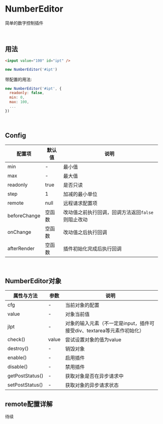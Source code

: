 # NumberEditor
简单的数字控制插件

<br />

## 用法

```html
<input value="100" id="ipt" />
```

```javascript
new NumberEditor('#ipt')
```

带配置的用法:

```javascript
new NumberEditor('#ipt', {
  readonly: false,
  min: 0,
  max: 100,
  ...
})
```

<br />

## Config 

配置项 | 默认值 | 说明
---- | ---- | ----
min | - | 最小值
max | - | 最大值
readonly | true | 是否只读
step | 1 | 加减的最小单位
remote | null | 远程请求配置项
beforeChange | 空函数 | 改动值之前执行回调，回调方法返回`false`则阻止改动
onChange | 空函数 | 改动值之后执行回调
afterRender | 空函数 | 插件初始化完成后执行回调

<br />

## NumberEditor对象

属性与方法 | 参数 | 说明
---- | ---- | ----
cfg | - | 当前对象的配置
value | - | 对象当前值
jIpt | - | 对象的输入元素（不一定是input，插件可接受div、textarea等元素作初始化）
check() | value | 尝试设置对象的值为value
destroy() | - | 销毁对象
enable() | - | 启用插件
disable() | - | 禁用插件
getPostStatus() | - | 获取对象是否在异步请求中
setPostStatus() | - | 获取对象的异步请求状态

## remote配置详解

待续


